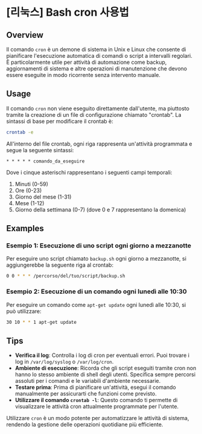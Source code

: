 # [리눅스] Bash cron 사용법

## Overview
Il comando `cron` è un demone di sistema in Unix e Linux che consente di pianificare l'esecuzione automatica di comandi o script a intervalli regolari. È particolarmente utile per attività di automazione come backup, aggiornamenti di sistema e altre operazioni di manutenzione che devono essere eseguite in modo ricorrente senza intervento manuale.

## Usage
Il comando `cron` non viene eseguito direttamente dall'utente, ma piuttosto tramite la creazione di un file di configurazione chiamato "crontab". La sintassi di base per modificare il crontab è:

```bash
crontab -e
```

All'interno del file crontab, ogni riga rappresenta un'attività programmata e segue la seguente sintassi:

```
* * * * * comando_da_eseguire
```

Dove i cinque asterischi rappresentano i seguenti campi temporali:

1. Minuti (0-59)
2. Ore (0-23)
3. Giorno del mese (1-31)
4. Mese (1-12)
5. Giorno della settimana (0-7) (dove 0 e 7 rappresentano la domenica)

## Examples
### Esempio 1: Esecuzione di uno script ogni giorno a mezzanotte
Per eseguire uno script chiamato `backup.sh` ogni giorno a mezzanotte, si aggiungerebbe la seguente riga al crontab:

```bash
0 0 * * * /percorso/del/tuo/script/backup.sh
```

### Esempio 2: Esecuzione di un comando ogni lunedì alle 10:30
Per eseguire un comando come `apt-get update` ogni lunedì alle 10:30, si può utilizzare:

```bash
30 10 * * 1 apt-get update
```

## Tips
- **Verifica il log**: Controlla i log di cron per eventuali errori. Puoi trovare i log in `/var/log/syslog` o `/var/log/cron`.
- **Ambiente di esecuzione**: Ricorda che gli script eseguiti tramite cron non hanno lo stesso ambiente di shell degli utenti. Specifica sempre percorsi assoluti per i comandi e le variabili d'ambiente necessarie.
- **Testare prima**: Prima di pianificare un'attività, esegui il comando manualmente per assicurarti che funzioni come previsto.
- **Utilizzare il comando `crontab -l`**: Questo comando ti permette di visualizzare le attività cron attualmente programmate per l'utente.

Utilizzare `cron` è un modo potente per automatizzare le attività di sistema, rendendo la gestione delle operazioni quotidiane più efficiente.